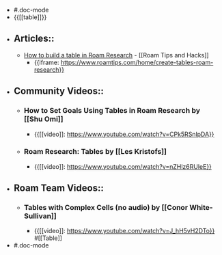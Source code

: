 - #.doc-mode
- {{[[table]]}}
- ## Articles::
    - [How to build a table in Roam Research](https://www.roamtips.com/home/create-tables-roam-research) - [[Roam Tips and Hacks]]
        - {{iframe: https://www.roamtips.com/home/create-tables-roam-research}}
- ## Community Videos::
    - ### How to Set Goals Using Tables in Roam Research by [[Shu Omi]]
        - {{[[video]]: https://www.youtube.com/watch?v=CPk5RSnlpDA}}
    - ### Roam Research: Tables by [[Les Kristofs]]
        - {{[[video]]: https://www.youtube.com/watch?v=nZHlz6RUleE}}
- ## Roam Team Videos::
    - ### Tables with Complex Cells (no audio) by [[Conor White-Sullivan]]
        - {{[[video]]: https://www.youtube.com/watch?v=J_hH5vH2DTo}}
#[[Table]]
- #.doc-mode
